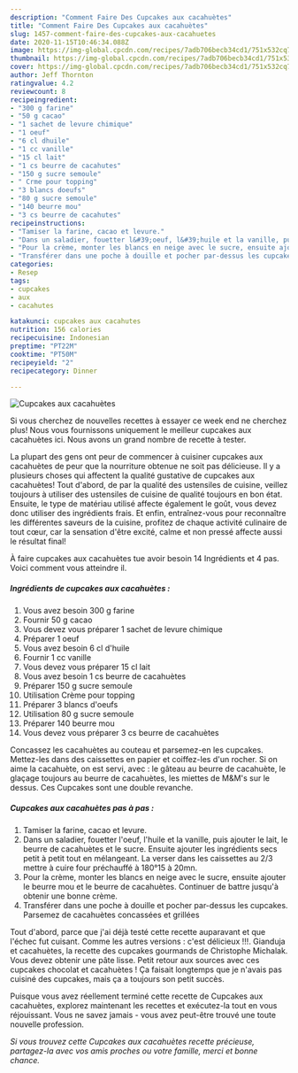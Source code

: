 ```yaml
---
description: "Comment Faire Des Cupcakes aux cacahuètes"
title: "Comment Faire Des Cupcakes aux cacahuètes"
slug: 1457-comment-faire-des-cupcakes-aux-cacahuetes
date: 2020-11-15T10:46:34.088Z
image: https://img-global.cpcdn.com/recipes/7adb706becb34cd1/751x532cq70/cupcakes-aux-cacahuetes-photo-principale-de-la-recette.jpg
thumbnail: https://img-global.cpcdn.com/recipes/7adb706becb34cd1/751x532cq70/cupcakes-aux-cacahuetes-photo-principale-de-la-recette.jpg
cover: https://img-global.cpcdn.com/recipes/7adb706becb34cd1/751x532cq70/cupcakes-aux-cacahuetes-photo-principale-de-la-recette.jpg
author: Jeff Thornton
ratingvalue: 4.2
reviewcount: 8
recipeingredient:
- "300 g farine"
- "50 g cacao"
- "1 sachet de levure chimique"
- "1 oeuf"
- "6 cl dhuile"
- "1 cc vanille"
- "15 cl lait"
- "1 cs beurre de cacahutes"
- "150 g sucre semoule"
- " Crme pour topping"
- "3 blancs doeufs"
- "80 g sucre semoule"
- "140 beurre mou"
- "3 cs beurre de cacahutes"
recipeinstructions:
- "Tamiser la farine, cacao et levure."
- "Dans un saladier, fouetter l&#39;oeuf, l&#39;huile et la vanille, puis ajouter le lait, le beurre de cacahuètes et le sucre. Ensuite ajouter les ingrédients secs petit à petit tout en mélangeant. La verser dans les caissettes au 2/3 mettre à cuire four préchauffé à 180°15 à 20mn."
- "Pour la crème, monter les blancs en neige avec le sucre, ensuite ajouter le beurre mou et le beurre de cacahuètes. Continuer de battre jusqu&#39;à obtenir une bonne crème."
- "Transférer dans une poche à douille et pocher par-dessus les cupcakes. Parsemez de cacahuètes concassées et grillées"
categories:
- Resep
tags:
- cupcakes
- aux
- cacahutes

katakunci: cupcakes aux cacahutes 
nutrition: 156 calories
recipecuisine: Indonesian
preptime: "PT22M"
cooktime: "PT50M"
recipeyield: "2"
recipecategory: Dinner

---
```



![Cupcakes aux cacahuètes](https://img-global.cpcdn.com/recipes/7adb706becb34cd1/751x532cq70/cupcakes-aux-cacahuetes-photo-principale-de-la-recette.jpg)

Si vous cherchez de nouvelles recettes à essayer ce week end ne cherchez plus! Nous vous fournissons uniquement le meilleur cupcakes aux cacahuètes ici. Nous avons un grand nombre de recette à tester.

La plupart des gens ont peur de commencer à cuisiner cupcakes aux cacahuètes de peur que la nourriture obtenue ne soit pas délicieuse. Il y a plusieurs choses qui affectent la qualité gustative de cupcakes aux cacahuètes! Tout d'abord, de par la qualité des ustensiles de cuisine, veillez toujours à utiliser des ustensiles de cuisine de qualité toujours en bon état. Ensuite, le type de matériau utilisé affecte également le goût, vous devez donc utiliser des ingrédients frais. Et enfin, entraînez-vous pour reconnaître les différentes saveurs de la cuisine, profitez de chaque activité culinaire de tout cœur, car la sensation d'être excité, calme et non pressé affecte aussi le résultat final!

<!--inarticleads1-->

À faire cupcakes aux cacahuètes tue avoir besoin 14 Ingrédients et 4 pas. Voici comment vous atteindre il.

##### Ingrédients de cupcakes aux cacahuètes :

1. Vous avez besoin 300 g farine
1. Fournir 50 g cacao
1. Vous devez vous préparer 1 sachet de levure chimique
1. Préparer 1 oeuf
1. Vous avez besoin 6 cl d&#39;huile
1. Fournir 1 cc vanille
1. Vous devez vous préparer 15 cl lait
1. Vous avez besoin 1 cs beurre de cacahuètes
1. Préparer 150 g sucre semoule
1. Utilisation  Crème pour topping
1. Préparer 3 blancs d&#39;oeufs
1. Utilisation 80 g sucre semoule
1. Préparer 140 beurre mou
1. Vous devez vous préparer 3 cs beurre de cacahuètes


Concassez les cacahuètes au couteau et parsemez-en les cupcakes. Mettez-les dans des caissettes en papier et coiffez-les d&#39;un rocher. Si on aime la cacahuète, on est servi, avec : le gâteau au beurre de cacahuète, le glaçage toujours au beurre de cacahuètes, les miettes de M&amp;M&#39;s sur le dessus. Ces Cupcakes sont une double revanche. 

<!--inarticleads2-->

##### Cupcakes aux cacahuètes pas à pas :

1. Tamiser la farine, cacao et levure.
1. Dans un saladier, fouetter l&#39;oeuf, l&#39;huile et la vanille, puis ajouter le lait, le beurre de cacahuètes et le sucre. Ensuite ajouter les ingrédients secs petit à petit tout en mélangeant. La verser dans les caissettes au 2/3 mettre à cuire four préchauffé à 180°15 à 20mn.
1. Pour la crème, monter les blancs en neige avec le sucre, ensuite ajouter le beurre mou et le beurre de cacahuètes. Continuer de battre jusqu&#39;à obtenir une bonne crème.
1. Transférer dans une poche à douille et pocher par-dessus les cupcakes. Parsemez de cacahuètes concassées et grillées


Tout d&#39;abord, parce que j&#39;ai déjà testé cette recette auparavant et que l&#39;échec fut cuisant. Comme les autres versions : c&#39;est délicieux !!!. Gianduja et cacahuètes, la recette des cupcakes gourmands de Christophe Michalak. Vous devez obtenir une pâte lisse. Petit retour aux sources avec ces cupcakes chocolat et cacahuètes ! Ça faisait longtemps que je n&#39;avais pas cuisiné des cupcakes, mais ça a toujours son petit succès. 

<!--inarticleads1-->

<p>
Puisque vous avez réellement terminé cette recette de Cupcakes aux cacahuètes, explorez maintenant les recettes et exécutez-la tout en vous réjouissant. Vous ne savez jamais - vous avez peut-être trouvé une toute nouvelle profession.
</p>

<p>
<i>Si vous trouvez cette Cupcakes aux cacahuètes recette précieuse, partagez-la avec vos amis proches ou votre famille, merci et bonne chance.</i>
</p>
